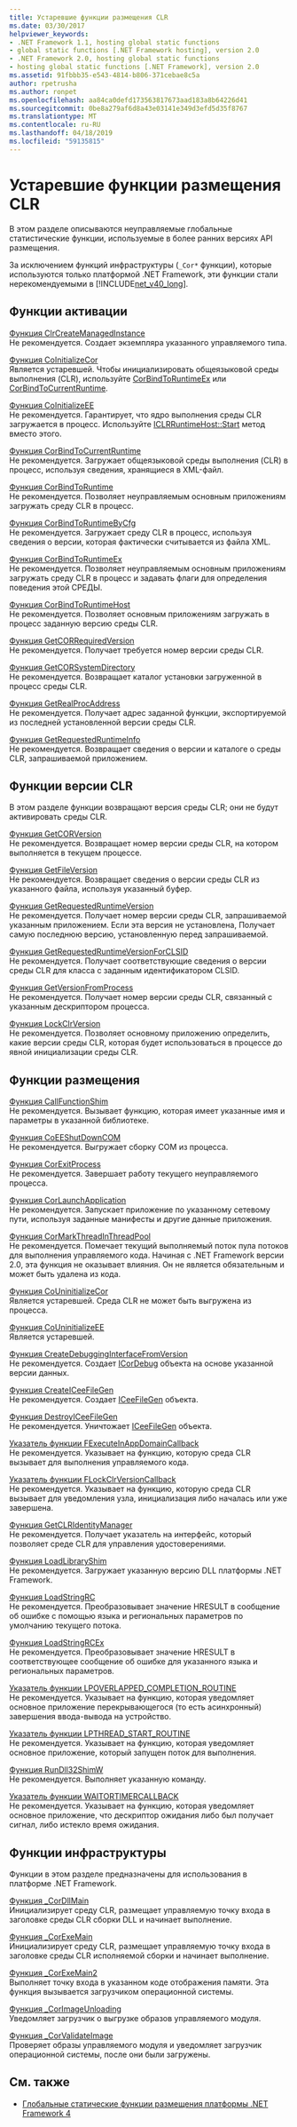 ```yaml
---
title: Устаревшие функции размещения CLR
ms.date: 03/30/2017
helpviewer_keywords:
- .NET Framework 1.1, hosting global static functions
- global static functions [.NET Framework hosting], version 2.0
- .NET Framework 2.0, hosting global static functions
- hosting global static functions [.NET Framework], version 2.0
ms.assetid: 91fbbb35-e543-4814-b806-371cebae8c5a
author: rpetrusha
ms.author: ronpet
ms.openlocfilehash: aa84ca0defd173563817673aad183a8b64226d41
ms.sourcegitcommit: 0be8a279af6d8a43e03141e349d3efd5d35f8767
ms.translationtype: MT
ms.contentlocale: ru-RU
ms.lasthandoff: 04/18/2019
ms.locfileid: "59135815"
---
```

# <a name="deprecated-clr-hosting-functions"></a>Устаревшие функции размещения CLR
В этом разделе описываются неуправляемые глобальные статистические функции, используемые в более ранних версиях API размещения.  
  
 За исключением функций инфраструктуры (`_Cor*` функции), которые используются только платформой .NET Framework, эти функции стали нерекомендуемыми в [!INCLUDE[net_v40_long](../../../../includes/net-v40-long-md.md)].  
  
## <a name="activation-functions"></a>Функции активации  
 [Функция ClrCreateManagedInstance](../../../../docs/framework/unmanaged-api/hosting/clrcreatemanagedinstance-function.md)  
 Не рекомендуется. Создает экземпляра указанного управляемого типа.  
  
 [Функция CoInitializeCor](../../../../docs/framework/unmanaged-api/hosting/coinitializecor-function.md)  
 Является устаревшей. Чтобы инициализировать общеязыковой среды выполнения (CLR), используйте [CorBindToRuntimeEx](../../../../docs/framework/unmanaged-api/hosting/corbindtoruntimeex-function.md) или [CorBindToCurrentRuntime](../../../../docs/framework/unmanaged-api/hosting/corbindtocurrentruntime-function.md).  
  
 [Функция CoInitializeEE](../../../../docs/framework/unmanaged-api/hosting/coinitializeee-function.md)  
 Не рекомендуется. Гарантирует, что ядро выполнения среды CLR загружается в процесс. Используйте [ICLRRuntimeHost::Start](../../../../docs/framework/unmanaged-api/hosting/iclrruntimehost-start-method.md) метод вместо этого.  
  
 [Функция CorBindToCurrentRuntime](../../../../docs/framework/unmanaged-api/hosting/corbindtocurrentruntime-function.md)  
 Не рекомендуется. Загружает общеязыковой среды выполнения (CLR) в процесс, используя сведения, хранящиеся в XML-файл.  
  
 [Функция CorBindToRuntime](../../../../docs/framework/unmanaged-api/hosting/corbindtoruntime-function.md)  
 Не рекомендуется. Позволяет неуправляемым основным приложениям загружать среду CLR в процесс.  
  
 [Функция CorBindToRuntimeByCfg](../../../../docs/framework/unmanaged-api/hosting/corbindtoruntimebycfg-function.md)  
 Не рекомендуется. Загружает среду CLR в процесс, используя сведения о версии, которая фактически считывается из файла XML.  
  
 [Функция CorBindToRuntimeEx](../../../../docs/framework/unmanaged-api/hosting/corbindtoruntimeex-function.md)  
 Не рекомендуется. Позволяет неуправляемым основным приложениям загружать среду CLR в процесс и задавать флаги для определения поведения этой СРЕДЫ.  
  
 [Функция CorBindToRuntimeHost](../../../../docs/framework/unmanaged-api/hosting/corbindtoruntimehost-function.md)  
 Не рекомендуется. Позволяет основным приложениям загружать в процесс заданную версию среды CLR.  
  
 [Функция GetCORRequiredVersion](../../../../docs/framework/unmanaged-api/hosting/getcorrequiredversion-function.md)  
 Не рекомендуется. Получает требуется номер версии среды CLR.  
  
 [Функция GetCORSystemDirectory](../../../../docs/framework/unmanaged-api/hosting/getcorsystemdirectory-function.md)  
 Не рекомендуется. Возвращает каталог установки загруженной в процесс среды CLR.  
  
 [Функция GetRealProcAddress](../../../../docs/framework/unmanaged-api/hosting/getrealprocaddress-function.md)  
 Не рекомендуется. Получает адрес заданной функции, экспортируемой из последней установленной версии среды CLR.  
  
 [Функция GetRequestedRuntimeInfo](../../../../docs/framework/unmanaged-api/hosting/getrequestedruntimeinfo-function.md)  
 Не рекомендуется. Возвращает сведения о версии и каталоге о среды CLR, запрашиваемой приложением.  
  
## <a name="clr-version-functions"></a>Функции версии CLR  
 В этом разделе функции возвращают версия среды CLR; они не будут активировать среды CLR.  
  
 [Функция GetCORVersion](../../../../docs/framework/unmanaged-api/hosting/getcorversion-function.md)  
 Не рекомендуется. Возвращает номер версии среды CLR, на котором выполняется в текущем процессе.  
  
 [Функция GetFileVersion](../../../../docs/framework/unmanaged-api/hosting/getfileversion-function.md)  
 Не рекомендуется. Возвращает сведения о версии среды CLR из указанного файла, используя указанный буфер.  
  
 [Функция GetRequestedRuntimeVersion](../../../../docs/framework/unmanaged-api/hosting/getrequestedruntimeversion-function.md)  
 Не рекомендуется. Получает номер версии среды CLR, запрашиваемой указанным приложением. Если эта версия не установлена, Получает самую последнюю версию, установленную перед запрашиваемой.  
  
 [Функция GetRequestedRuntimeVersionForCLSID](../../../../docs/framework/unmanaged-api/hosting/getrequestedruntimeversionforclsid-function.md)  
 Не рекомендуется. Получает соответствующие сведения о версии среды CLR для класса с заданным идентификатором CLSID.  
  
 [Функция GetVersionFromProcess](../../../../docs/framework/unmanaged-api/hosting/getversionfromprocess-function.md)  
 Не рекомендуется. Получает номер версии среды CLR, связанный с указанным дескриптором процесса.  
  
 [Функция LockClrVersion](../../../../docs/framework/unmanaged-api/hosting/lockclrversion-function.md)  
 Не рекомендуется. Позволяет основному приложению определить, какие версии среды CLR, которая будет использоваться в процессе до явной инициализации среды CLR.  
  
## <a name="hosting-functions"></a>Функции размещения  
 [Функция CallFunctionShim](../../../../docs/framework/unmanaged-api/hosting/callfunctionshim-function.md)  
 Не рекомендуется. Вызывает функцию, которая имеет указанные имя и параметры в указанной библиотеке.  
  
 [Функция CoEEShutDownCOM](../../../../docs/framework/unmanaged-api/hosting/coeeshutdowncom-function.md)  
 Не рекомендуется. Выгружает сборку COM из процесса.  
  
 [Функция CorExitProcess](../../../../docs/framework/unmanaged-api/hosting/corexitprocess-function.md)  
 Не рекомендуется. Завершает работу текущего неуправляемого процесса.  
  
 [Функция CorLaunchApplication](../../../../docs/framework/unmanaged-api/hosting/corlaunchapplication-function.md)  
 Не рекомендуется. Запускает приложение по указанному сетевому пути, используя заданные манифесты и другие данные приложения.  
  
 [Функция CorMarkThreadInThreadPool](../../../../docs/framework/unmanaged-api/hosting/cormarkthreadinthreadpool-function.md)  
 Не рекомендуется. Помечает текущий выполняемый поток пула потоков для выполнения управляемого кода. Начиная с .NET Framework версии 2.0, эта функция не оказывает влияния. Он не является обязательным и может быть удалена из кода.  
  
 [Функция CoUninitializeCor](../../../../docs/framework/unmanaged-api/hosting/couninitializecor-function.md)  
 Является устаревшей. Среда CLR не может быть выгружена из процесса.  
  
 [Функция CoUninitializeEE](../../../../docs/framework/unmanaged-api/hosting/couninitializeee-function.md)  
 Является устаревшей.  
  
 [Функция CreateDebuggingInterfaceFromVersion](../../../../docs/framework/unmanaged-api/hosting/createdebugginginterfacefromversion-function.md)  
 Не рекомендуется. Создает [ICorDebug](../../../../docs/framework/unmanaged-api/debugging/icordebug-interface.md) объекта на основе указанной версии данных.  
  
 [Функция CreateICeeFileGen](../../../../docs/framework/unmanaged-api/hosting/createiceefilegen-function.md)  
 Не рекомендуется. Создает [ICeeFileGen](../../../../docs/framework/unmanaged-api/hosting/iceefilegen-class.md) объекта.  
  
 [Функция DestroyICeeFileGen](../../../../docs/framework/unmanaged-api/hosting/destroyiceefilegen-function.md)  
 Не рекомендуется. Уничтожает [ICeeFileGen](../../../../docs/framework/unmanaged-api/hosting/iceefilegen-class.md) объекта.  
  
 [Указатель функции FExecuteInAppDomainCallback](../../../../docs/framework/unmanaged-api/hosting/fexecuteinappdomaincallback-function-pointer.md)  
 Не рекомендуется. Указывает на функцию, которую среда CLR вызывает для выполнения управляемого кода.  
  
 [Указатель функции FLockClrVersionCallback](../../../../docs/framework/unmanaged-api/hosting/flockclrversioncallback-function-pointer.md)  
 Не рекомендуется. Указывает на функцию, которую среда CLR вызывает для уведомления узла, инициализация либо началась или уже завершена.  
  
 [Функция GetCLRIdentityManager](../../../../docs/framework/unmanaged-api/hosting/getclridentitymanager-function.md)  
 Не рекомендуется. Получает указатель на интерфейс, который позволяет среде CLR для управления удостоверениями.  
  
 [Функция LoadLibraryShim](../../../../docs/framework/unmanaged-api/hosting/loadlibraryshim-function.md)  
 Не рекомендуется. Загружает указанную версию DLL платформы .NET Framework.  
  
 [Функция LoadStringRC](../../../../docs/framework/unmanaged-api/hosting/loadstringrc-function.md)  
 Не рекомендуется. Преобразовывает значение HRESULT в сообщение об ошибке с помощью языка и региональных параметров по умолчанию текущего потока.  
  
 [Функция LoadStringRCEx](../../../../docs/framework/unmanaged-api/hosting/loadstringrcex-function.md)  
 Не рекомендуется. Преобразовывает значение HRESULT в соответствующее сообщение об ошибке для указанного языка и региональных параметров.  
  
 [Указатель функции LPOVERLAPPED_COMPLETION_ROUTINE](../../../../docs/framework/unmanaged-api/hosting/lpoverlapped-completion-routine-function-pointer.md)  
 Не рекомендуется. Указывает на функцию, которая уведомляет основное приложение перекрывающегося (то есть асинхронный) завершения ввода-вывода на устройство.  
  
 [Указатель функции LPTHREAD_START_ROUTINE](../../../../docs/framework/unmanaged-api/hosting/lpthread-start-routine-function-pointer.md)  
 Не рекомендуется. Указывает на функцию, которая уведомляет основное приложение, который запущен поток для выполнения.  
  
 [Функция RunDll32ShimW](../../../../docs/framework/unmanaged-api/hosting/rundll32shimw-function.md)  
 Не рекомендуется. Выполняет указанную команду.  
  
 [Указатель функции WAITORTIMERCALLBACK](../../../../docs/framework/unmanaged-api/hosting/waitortimercallback-function-pointer.md)  
 Не рекомендуется. Указывает на функцию, которая уведомляет основное приложение, что дескриптор ожидания либо был получает сигнал, либо истекло время ожидания.  
  
## <a name="infrastructure-functions"></a>Функции инфраструктуры  
 Функции в этом разделе предназначены для использования в платформе .NET Framework.  
  
 [Функция _CorDllMain](../../../../docs/framework/unmanaged-api/hosting/cordllmain-function.md)  
 Инициализирует среду CLR, размещает управляемую точку входа в заголовке среды CLR сборки DLL и начинает выполнение.  
  
 [Функция _CorExeMain](../../../../docs/framework/unmanaged-api/hosting/corexemain-function.md)  
 Инициализирует среду CLR, размещает управляемую точку входа в заголовке среды CLR исполняемой сборки и начинает выполнение.  
  
 [Функция _CorExeMain2](../../../../docs/framework/unmanaged-api/hosting/corexemain2-function.md)  
 Выполняет точку входа в указанном коде отображения памяти. Эта функция вызывается загрузчиком операционной системы.  
  
 [Функция _CorImageUnloading](../../../../docs/framework/unmanaged-api/hosting/corimageunloading-function.md)  
 Уведомляет загрузчик о выгрузке образов управляемого модуля.  
  
 [Функция _CorValidateImage](../../../../docs/framework/unmanaged-api/hosting/corvalidateimage-function.md)  
 Проверяет образы управляемого модуля и уведомляет загрузчик операционной системы, после они были загружены.  
  
## <a name="see-also"></a>См. также

- [Глобальные статические функции размещения платформы .NET Framework 4](../../../../docs/framework/unmanaged-api/hosting/net-framework-4-hosting-global-static-functions.md)
